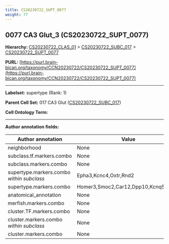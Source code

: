 ```yaml
---
title: CS20230722_SUPT_0077
weight: 77
---
```

## 0077 CA3 Glut_3 (CS20230722_SUPT_0077)
<b>Hierarchy: </b>
[CS20230722_CLAS_01](../CS20230722_CLAS_01) >
[CS20230722_SUBC_017](../CS20230722_SUBC_017) >
[CS20230722_SUPT_0077](../CS20230722_SUPT_0077)

**PURL:** [https://purl.brain-bican.org/taxonomy/CCN20230722/CS20230722_SUPT_0077](https://purl.brain-bican.org/taxonomy/CCN20230722/CS20230722_SUPT_0077)

---


**Labelset:** supertype (Rank: 1)

**Parent Cell Set:** 017 CA3 Glut ([CS20230722_SUBC_017](../CS20230722_SUBC_017))



**Cell Ontology Term:** 

[MARKER GENES.]: #


---

[TRANSFERRED ANNOTATIONS.]: #


[AUTHOR ANNOTATION FIELDS.]: #


**Author annotation fields:**

| Author annotation | Value |
|-------------------|-------|
|neighborhood|None|
|subclass.tf.markers.combo|None|
|subclass.markers.combo|None|
|supertype.markers.combo _within subclass_|Epha3,Kcnc4,Oxtr,Rnd2|
|supertype.markers.combo|Homer3,Smoc2,Car12,Dpp10,Kcnq5,Tafa1|
|anatomical_annotation|None|
|merfish.markers.combo|None|
|cluster.TF.markers.combo|None|
|cluster.markers.combo _within subclass_|None|
|cluster.markers.combo|None|
